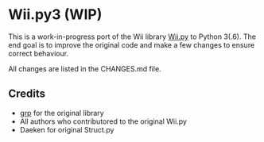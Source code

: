 Wii.py3 (WIP)
=======
This is a work-in-progress port of the Wii library [Wii.py](https://github.com/grp/Wii.py) to Python 3(.6).
The end goal is to improve the original code and make a few changes to ensure correct behaviour.

All changes are listed in the CHANGES.md file.

## Credits
* [grp](https://github.com/grp) for the original library
* All authors who contributored to the original Wii.py
* Daeken for original Struct.py